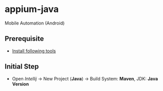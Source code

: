 # appium-java
Mobile Automation (Android)

## Prerequisite
- [Install following tools](https://github.com/mrisqiamiruladieb/myskill-live-SeleniumTest?tab=readme-ov-file#persiapan)

## Initial Step
- Open _Intellij_ &rarr; New Project (**Java**) &rarr; Build System: **Maven**, JDK: **Java Version**